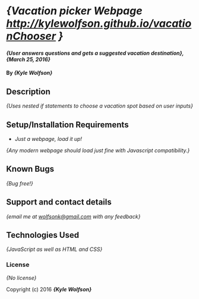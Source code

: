 # _{Vacation picker Webpage http://kylewolfson.github.io/vacationChooser }_

#### _{User answers questions and gets a suggested vacation destination}, {March 25, 2016}_

#### By _**{Kyle Wolfson}**_

## Description

_{Uses nested if statements to choose a vacation spot based on user inputs}_

## Setup/Installation Requirements

*  _Just a webpage, load it up!_


_{Any modern webpage should load just fine with Javascript compatibility.}_

## Known Bugs

_{Bug free!}_

## Support and contact details

_{email me at wolfsonk@gmail.com with any feedback}_

## Technologies Used

_{JavaScript as well as HTML and CSS}_

### License

*{No license}*

Copyright (c) 2016 **_{Kyle Wolfson}_**
